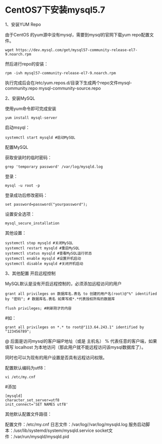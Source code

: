 # CentOS7下安装mysql5.7
1、安装YUM Repo

由于CentOS 的yum源中没有mysql，需要到mysql的官网下载yum repo配置文件。
```
wget https://dev.mysql.com/get/mysql57-community-release-el7-9.noarch.rpm
```
然后进行repo的安装：
```
rpm -ivh mysql57-community-release-el7-9.noarch.rpm
```
执行完成后会在/etc/yum.repos.d/目录下生成两个repo文件mysql-community.repo mysql-community-source.repo


2、安装MySQL

使用yum命令即可完成安装
```
yum install mysql-server
```
启动msyql：
```
systemctl start mysqld #启动MySQL
```
配置MySQL

获取安装时的临时密码：
```
grep 'temporary password' /var/log/mysqld.log
```
登录：
```
mysql -u root -p
```
登录成功后修改密码：
```
set password=password("yourpassword");
```
 设置安全选项：
```
mysql_secure_installation
```
其他设置：
```
systemctl stop mysqld #关闭MySQL
systemctl restart mysqld #重启MySQL
systemctl status mysqld #查看MySQL运行状态
systemctl enable mysqld #设置开机启动
systemctl disable mysqld #关闭开机启动
```
 3、其他配置
开启远程控制

MySQL默认是没有开启远程控制的，必须添加远程访问的用户


```
grant all privileges on 数据库名.表名 to 创建的用户名(root)@"%" identified by "密码"; # 数据库名.表名 如果写成*.*代表授权所有的数据库 

flush privileges; #刷新刚才的内容
```

#如：
```
grant all privileges on *.* to root@"113.64.243.1" identified by "123456789";
```

@ 后面是访问mysql的客户端IP地址（或是 主机名） % 代表任意的客户端，如果填写 localhost 为本地访问（那此用户就不能远程访问该mysql数据库了）。

同时也可以为现有的用户设置是否具有远程访问权限。

配置默认编码为utf8：
```
vi /etc/my.cnf
```
#添加
```
[mysqld]
character_set_server=utf8
init_connect='SET NAMES utf8'
```
其他默认配置文件路径： 

配置文件：/etc/my.cnf 
日志文件：/var/log//var/log/mysqld.log 
服务启动脚本：/usr/lib/systemd/system/mysqld.service 
socket文件：/var/run/mysqld/mysqld.pid
